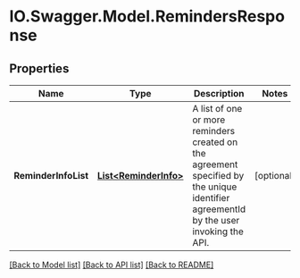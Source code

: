 # IO.Swagger.Model.RemindersResponse
## Properties

Name | Type | Description | Notes
------------ | ------------- | ------------- | -------------
**ReminderInfoList** | [**List&lt;ReminderInfo&gt;**](ReminderInfo.md) | A list of one or more reminders created on the agreement specified by the unique identifier agreementId by the user invoking the API. | [optional] 

[[Back to Model list]](../README.md#documentation-for-models) [[Back to API list]](../README.md#documentation-for-api-endpoints) [[Back to README]](../README.md)

